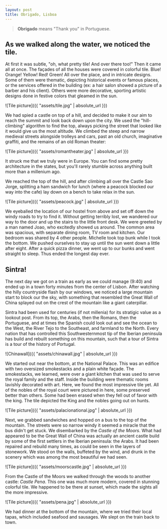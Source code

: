 ```yaml
---
layout: post
title: Obrigado, Lisboa
---
```

> **Obrigado** means "Thank you" in Portuguese. 

## As we walked along the water, we noticed the tile. 

At first it was subtle, "oh, what pretty tile! And over there too!" Then it came all at once. The façades of all the houses were covered in colorful tile. Blue! Orange! Yellow! Red! Green! All over the place, and in intricate designs. Some of them were thematic, depicting historical events or famous places, or the services offered in the building (ex: a hair salon showed a picture of a barber and his client). Others were more decorative, sporting artistic designs done in festive colors that gleamed in the sun.

![Tile picture]({{ "assets/tile.jpg" | absolute_url }})

We had spied a castle on top of a hill, and decided to make it our aim to reach the summit and look back down upon the city. We used the "hill-climbing" algorithm to find the top, always picking the street that looked like it would give us the most altitude. We climbed the steep and narrow medieval streets alongside trolleys and cars, past an old church, imaginative graffiti, and the remains of an old Roman theater:

![Tile picture]({{ "assets/romantheater.jpg" | absolute_url }})

It struck me that we truly were in Europe. You can find some pretty architecture in the states, but you'll rarely stumble across anything built more than a millenium ago. 

We reached the top of the hill, and after climbing all over the Castle Sao Jorge, splitting a ham sandwich for lunch (where a peacock blocked our way into the cafe) lay down on a bench to take relax in the sun.

![Tile picture]({{ "assets/peacock.jpg" | absolute_url }})

We eyeballed the location of our hostel from above and set off down the windy roads to try to find it. Without getting terribly lost, we wandered our way to the door and up the stairs to the little front desk. We were greeted by a man named Joao, who excitedly showed us around. The common area was spacious, with separate dining room, TV room and kitchen. Our bedroom was shared by 4 other people. Michelle took top bunk while I took the bottom. We pushed ourselves to stay up until the sun went down a little after eight. After a quick pizza dinner, we went up to our bunks and went straight to sleep. Thus ended the longest day ever.

## Sintra!

The next day we got on a train as early as we could manage (9:40) and ended up in a town forty minutes from the center of Lisbon. After watching the hilly countryside flash by our windows, we noticed a large mountain start to block our the sky, with something that resembled the Great Wall of China splayed out on the crest of the mountain like a giant caterpillar. 

Sintra had been used for centuries (if not millenia) for its stratigic value as a lookout post. From its top, the Arabs, then the Romans, then the Portuguese, and at times the Spanish could look out and see the ocean to the West, the River Tejo to the Southeast, and farmland to the North. Every nation that has controlled this Southwesternmost tip of the Iberian peninsula has build and rebuilt something on this mountain, such that a tour of Sintra is a tour of the history of Portugal.

![Chinawall]({{ "assets/chinawall.jpg" | absolute_url }})

We started out near the bottom, at the National Palace. This was an edifice with two oversized smokestacks and a plain white façade. The smokestacks, we learned, were over a giant kitchen that was used to serve the royal family and the staff. Inside the building were thematic rooms lavishly decorated with art. Here, we found the most impressive tile yet. All of the nobles of the royal court were pictured in here, some preserved better than others. Some had been erased when they fell out of favor with the king. The tile depicted the King and the nobles going out on hunts.

![Tile picture]({{ "assets/palacionational.jpg" | absolute_url }})

Next, we grabbed sandwiches and hopped on a bus to the top of the mountain. The streets were so narrow windy it seemed a miracle that the bus didn't get stuck. We disembarked by the *Castle of the Moors*. What had appeared to be the Great Wall of China was actually an ancient castle build by some of the first settlers in the Iberian peninsula: the Arabs. It had been repaired and rebuild many times, as could be seen in the layers of stonework. We stood on the walls, buffeted by the wind, and drunk in the scenery which was among the most beautiful we had seen.

![Tile picture]({{ "assets/moorscastle.jpg" | absolute_url }})

From the Castle of the Moors we walked through the woods to another castle: *Castle Pena*. This one was much more modern, covered in stunning colorful tile. We happened to be there at sunset, which made the sights all the more impressive. 

![Tile picture]({{ "assets/pena.jpg" | absolute_url }})

We had dinner at the bottom of the mountain, where we tried their local tapas, which included seafood and sausages. We slept on the train back to town.

































